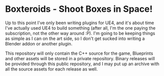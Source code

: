 Boxteroids - Shoot Boxes in Space!
==================================

Up to this point I've only been writing plugins for UE4, and it's about time I've actually used
UE4 to build something (after all, I'm the one paying the subscription, not the other way around :P).
I'm going to be keeping things as simple as I can on the art side, so I don't get sucked into 
writing a Blender addon or another plugin.

This repository will only contain the C++ source for the game, Blueprints and other assets will be 
stored in a private repository. Binary releases will be provided through this public repository,
and I may put up an archive with all the source assets for each release as well.
